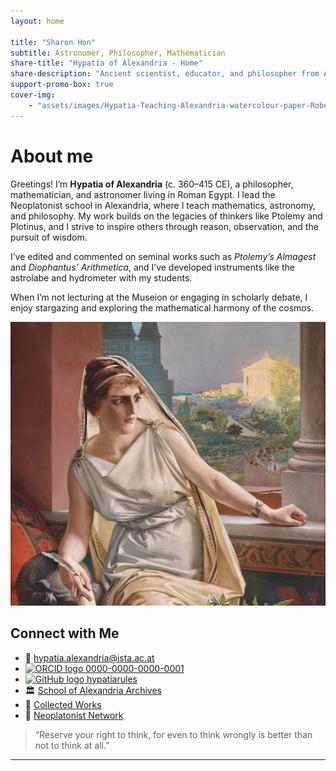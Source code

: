 ```yaml
---
layout: home

title: "Sharon Hon"
subtitle: Astronomer, Philosopher, Mathematician
share-title: "Hypatia of Alexandria - Home"
share-description: "Ancient scientist, educator, and philosopher from Alexandria. Passionate about mathematics, astronomy, and the pursuit of knowledge."
support-promo-box: true
cover-img:
    - "assets/images/Hypatia-Teaching-Alexandria-watercolour-paper-Robert-Trewick.jpg"
---
```


# About me

Greetings! I’m **Hypatia of Alexandria** (c. 360–415 CE), a philosopher, mathematician, and astronomer living in Roman Egypt. I lead the Neoplatonist school in Alexandria, where I teach mathematics, astronomy, and philosophy. My work builds on the legacies of thinkers like Ptolemy and Plotinus, and I strive to inspire others through reason, observation, and the pursuit of wisdom.

I’ve edited and commented on seminal works such as *Ptolemy’s Almagest* and *Diophantus’ Arithmetica*, and I’ve developed instruments like the astrolabe and hydrometer with my students.

When I’m not lecturing at the Museion or engaging in scholarly debate, I enjoy stargazing and exploring the mathematical harmony of the cosmos.

![Hypatia of Alexandria](assets/images/file-hypatia-by-julius-kronberg-1889-1608099105.jpg)

## Connect with Me

- 📧 [hypatia.alexandria@ista.ac.at](mailto:hypatia.alexandria@ista.ac.at)
- [![ORCID logo](https://orcid.org/sites/default/files/images/orcid_16x16.png) 0000-0000-0000-0001](https://orcid.org/0000-0000-0000-0001)
- [![GitHub logo](https://upload.wikimedia.org/wikipedia/commons/thumb/9/91/Octicons-mark-github.svg/16px-Octicons-mark-github.svg.png) hypatiarules](https://github.com/hypatiarules)
- 🏛 [School of Alexandria Archives](https://example.com/hypatia-archives)
- 📜 [Collected Works](https://example.com/hypatia-works)
- 🧠 [Neoplatonist Network](https://example.com/neoplatonism)

> “Reserve your right to think, for even to think wrongly is better than not to think at all.”

---
